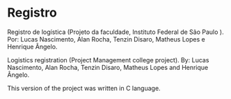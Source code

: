 # Registro
Registro de logística (Projeto da faculdade, Instituto Federal de São Paulo ).
Por: Lucas Nascimento, Alan Rocha, Tenzin Disaro, Matheus Lopes e Henrique Ângelo.

Logistics registration (Project Management college project).
By: Lucas Nascimento, Alan Rocha, Tenzin Disaro, Matheus Lopes and Henrique Ângelo.

This version of the project was written in C language.
